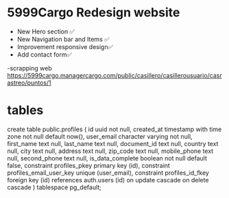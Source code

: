 # 5999Cargo Redesign website

- New Hero section ✅
- New Navigation bar and Items ✅
- Improvement responsive design✅
- Add contact form✅

-scrapping web
https://5999cargo.managercargo.com/public/casillero/casillerousuario/casrastreo/puntos/1

# tables

create table
  public.profiles (
    id uuid not null,
    created_at timestamp with time zone not null default now(),
    user_email character varying not null,
    first_name text null,
    last_name text null,
    document_id text null,
    country text null,
    city text null,
    address text null,
    zip_code text null,
    mobile_phone text null,
    second_phone text null,
    is_data_complete boolean not null default false,
    constraint profiles_pkey primary key (id),
    constraint profiles_email_user_key unique (user_email),
    constraint profiles_id_fkey foreign key (id) references auth.users (id) on update cascade on delete cascade
  ) tablespace pg_default;